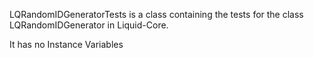 LQRandomIDGeneratorTests is a class containing the tests for the class LQRandomIDGenerator in Liquid-Core.

It has no Instance Variables
